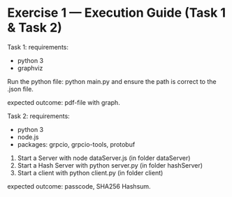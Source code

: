 # Exercise 1 — Execution Guide (Task 1 & Task 2)

Task 1:
requirements:
- python 3
- graphviz

Run the python file: python main.py and ensure the path is correct to the .json file.

expected outcome: pdf-file with graph.


Task 2:
requirements:
- python 3
- node.js
- packages: grpcio, grpcio-tools, protobuf

1. Start a Server with node dataServer.js (in folder dataServer)
2. Start a Hash Server with python server.py (in folder hashServer)
3. Start a client with python client.py (in folder client)

expected outcome: passcode, SHA256 Hashsum.
